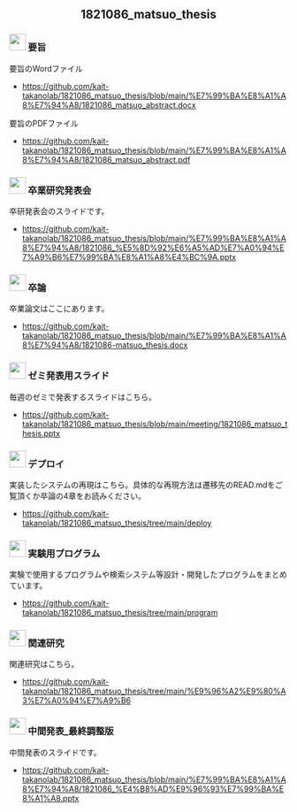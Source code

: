 
<h2 align="center">1821086_matsuo_thesis</h2>

### <img src="https://icooon-mono.com//i/icon_11104/icon_111041_64.png" height="30px;" /> 要旨
要旨のWordファイル
- https://github.com/kait-takanolab/1821086_matsuo_thesis/blob/main/%E7%99%BA%E8%A1%A8%E7%94%A8/1821086_matsuo_abstract.docx

要旨のPDFファイル
- https://github.com/kait-takanolab/1821086_matsuo_thesis/blob/main/%E7%99%BA%E8%A1%A8%E7%94%A8/1821086_matsuo_abstract.pdf




### <img src="https://icooon-mono.com/i/icon_12063/icon_120631_64.png" height="30px;" /> 卒業研究発表会
卒研発表会のスライドです。
- https://github.com/kait-takanolab/1821086_matsuo_thesis/blob/main/%E7%99%BA%E8%A1%A8%E7%94%A8/1821086_%E5%8D%92%E6%A5%AD%E7%A0%94%E7%A9%B6%E7%99%BA%E8%A1%A8%E4%BC%9A.pptx


### <img src="https://icooon-mono.com/i/icon_15815/icon_158151_64.png" height="30px;" /> 卒論
卒業論文はここにあります。

- https://github.com/kait-takanolab/1821086_matsuo_thesis/blob/main/%E7%99%BA%E8%A1%A8%E7%94%A8/1821086-matsuo_thesis.docx

### <img src="https://icooon-mono.com/i/icon_12063/icon_120631_64.png" height="30px;" /> ゼミ発表用スライド
毎週のゼミで発表するスライドはこちら。
- https://github.com/kait-takanolab/1821086_matsuo_thesis/blob/main/meeting/1821086_matsuo_thesis.pptx


### <img src="https://icooon-mono.com/i/icon_16004/icon_160041_64.png" height="30px;" /> デプロイ
実装したシステムの再現はこちら。具体的な再現方法は遷移先のREAD.mdをご覧頂くか卒論の4章をお読みください。
- https://github.com/kait-takanolab/1821086_matsuo_thesis/tree/main/deploy


### <img src="https://icooon-mono.com/i/icon_16004/icon_160041_64.png" height="30px;" /> 実験用プログラム
実験で使用するプログラムや検索システム等設計・開発したプログラムをまとめています。
- https://github.com/kait-takanolab/1821086_matsuo_thesis/tree/main/program

### <img src="https://icooon-mono.com/i/icon_11129/icon_111291_64.png" height="30px;" /> 関連研究
関連研究はこちら。
- https://github.com/kait-takanolab/1821086_matsuo_thesis/tree/main/%E9%96%A2%E9%80%A3%E7%A0%94%E7%A9%B6

### <img src="https://icooon-mono.com/i/icon_12063/icon_120631_64.png" height="30px;" /> 中間発表_最終調整版
中間発表のスライドです。
- https://github.com/kait-takanolab/1821086_matsuo_thesis/blob/main/%E7%99%BA%E8%A1%A8%E7%94%A8/1821086_%E4%B8%AD%E9%96%93%E7%99%BA%E8%A1%A8.pptx



